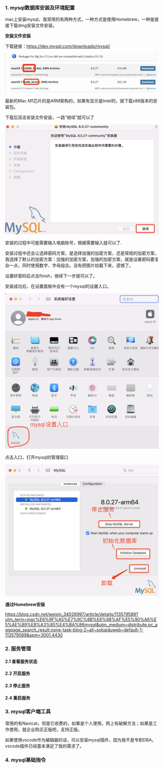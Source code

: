 ### 1. mysql数据库安装及环境配置

mac上安装mysql，我常用的有两种方式，一种方式是使用Homebrew，一种是直接下载dmg安装文件安装。

**安装文件安装**

下载链接：https://dev.mysql.com/downloads/mysql/

<img src="./images/i1.png" alt="mysql安装包有arm版本和x86版本的" width="650" />

最新的Mac M1芯片的是ARM架构的，如果有显示是Intel的，就下载x86版本的安装包。

下载后双击安装文件安装，一路“继续”就可以了

![mysql安装文件安装](./images/i2.png)

安装的过程中可能需要输入电脑账号，根据需要输入就可以了.

安装过程中还会让选择密码方案，是选择加强的加密方案，还是常规的加密方案，我选择了默认的加密方案：加强的加密方案，加强的加密方案，就是设置密码要复杂一点，同时使用数字、字母组合。没有把图片给截下来，遗憾了。

设置好密码后点击finish，继续下一步就可以了。

安装成功后，在设置面板中会有一个mysql的设置入口。

![设置中的mysql设置入口](./images/i3.png)

点击入口，打开mysql的管理窗口

![mysql管理窗口](./images/i4.png)

**通过Homebrew安装**

https://blog.csdn.net/weixin_34026997/article/details/113579589?utm_term=mac%E6%9F%A5%E7%9C%8B%E6%98%AF%E5%90%A6%E5%AE%89%E8%A3%85%E4%BA%86mysql&utm_medium=distribute.pc_aggpage_search_result.none-task-blog-2~all~sobaiduweb~default-1-113579589&spm=3001.4430

### 2. 服务管理

#### 2.1 查看服务状态

#### 2.2 开启服务


#### 2.3 停止服务

#### 2.4 重启服务

### 3. mysql客户端工具

常用的有Navicat，但是它收费的，如果是个人使用，网上有破解方法；如果是工作使用，就企业购买正版吧，支持正版。

如果使用vscode作为编辑器的话，可以安装mysql插件，因为我不是专职DBA，vscode插件已经基本满足了我的需求了。

### 4. mysql基础指令
